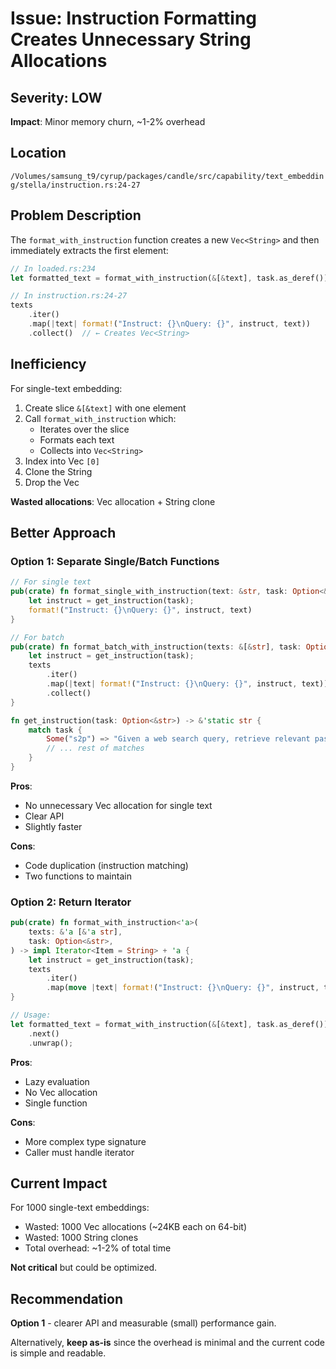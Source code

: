 # Issue: Instruction Formatting Creates Unnecessary String Allocations

## Severity: LOW
**Impact**: Minor memory churn, ~1-2% overhead

## Location
`/Volumes/samsung_t9/cyrup/packages/candle/src/capability/text_embedding/stella/instruction.rs:24-27`

## Problem Description

The `format_with_instruction` function creates a new `Vec<String>` and then immediately extracts the first element:

```rust
// In loaded.rs:234
let formatted_text = format_with_instruction(&[&text], task.as_deref())[0].clone();
```

```rust
// In instruction.rs:24-27
texts
    .iter()
    .map(|text| format!("Instruct: {}\nQuery: {}", instruct, text))
    .collect()  // ← Creates Vec<String>
```

## Inefficiency

For single-text embedding:
1. Create slice `&[&text]` with one element
2. Call `format_with_instruction` which:
   - Iterates over the slice
   - Formats each text
   - Collects into `Vec<String>`
3. Index into Vec `[0]`
4. Clone the String
5. Drop the Vec

**Wasted allocations**: Vec allocation + String clone

## Better Approach

### Option 1: Separate Single/Batch Functions

```rust
// For single text
pub(crate) fn format_single_with_instruction(text: &str, task: Option<&str>) -> String {
    let instruct = get_instruction(task);
    format!("Instruct: {}\nQuery: {}", instruct, text)
}

// For batch
pub(crate) fn format_batch_with_instruction(texts: &[&str], task: Option<&str>) -> Vec<String> {
    let instruct = get_instruction(task);
    texts
        .iter()
        .map(|text| format!("Instruct: {}\nQuery: {}", instruct, text))
        .collect()
}

fn get_instruction(task: Option<&str>) -> &'static str {
    match task {
        Some("s2p") => "Given a web search query, retrieve relevant passages that answer the query.",
        // ... rest of matches
    }
}
```

**Pros**:
- No unnecessary Vec allocation for single text
- Clear API
- Slightly faster

**Cons**:
- Code duplication (instruction matching)
- Two functions to maintain

### Option 2: Return Iterator

```rust
pub(crate) fn format_with_instruction<'a>(
    texts: &'a [&'a str],
    task: Option<&str>,
) -> impl Iterator<Item = String> + 'a {
    let instruct = get_instruction(task);
    texts
        .iter()
        .map(move |text| format!("Instruct: {}\nQuery: {}", instruct, text))
}

// Usage:
let formatted_text = format_with_instruction(&[&text], task.as_deref())
    .next()
    .unwrap();
```

**Pros**:
- Lazy evaluation
- No Vec allocation
- Single function

**Cons**:
- More complex type signature
- Caller must handle iterator

## Current Impact

For 1000 single-text embeddings:
- Wasted: 1000 Vec allocations (~24KB each on 64-bit)
- Wasted: 1000 String clones
- Total overhead: ~1-2% of total time

**Not critical** but could be optimized.

## Recommendation

**Option 1** - clearer API and measurable (small) performance gain.

Alternatively, **keep as-is** since the overhead is minimal and the current code is simple and readable.

